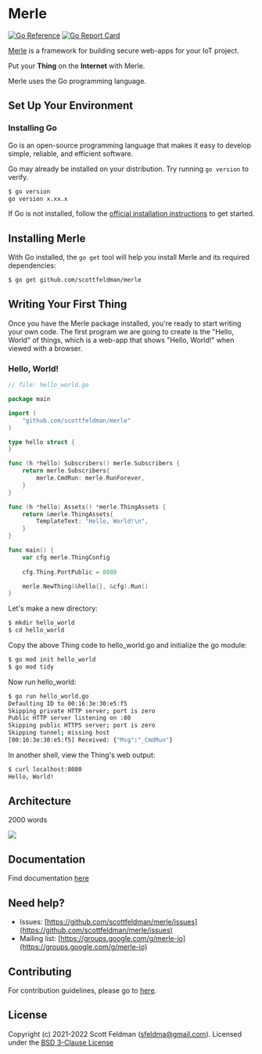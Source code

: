 # Merle

[![Go Reference](https://pkg.go.dev/badge/pkg.dev.go/github.com/scottfeldman/merle.svg)](https://pkg.go.dev/github.com/scottfeldman/merle)
[![Go Report Card](https://goreportcard.com/badge/github.com/scottfeldman/merle)](https://goreportcard.com/report/github.com/scottfeldman/merle)

[Merle](https://merliot.org) is a framework for building secure web-apps for your IoT project.

Put your **Thing** on the **Internet** with Merle.

Merle uses the Go programming language.

## Set Up Your Environment

### Installing Go

Go is an open-source programming language that makes it easy to develop simple, reliable, and efficient software.

Go may already be installed on your distribution.  Try running ```go version``` to verify.

```sh
$ go version
go version x.xx.x
```

If Go is not installed, follow the [official installation instructions](https://go.dev/doc/install) to get started.

## Installing Merle

With Go installed, the ```go get``` tool will help you install Merle and its required dependencies:

```sh
$ go get github.com/scottfeldman/merle
```

## Writing Your First Thing

Once you have the Merle package installed, you're ready to start writing your own code. The first program we are going to create is the "Hello, World" of things, which is a web-app that shows "Hello, World!" when viewed with a browser.

### Hello, World!

```go
// file: hello_world.go

package main

import (
	"github.com/scottfeldman/merle"
)

type hello struct {
}

func (h *hello) Subscribers() merle.Subscribers {
	return merle.Subscribers{
		merle.CmdRun: merle.RunForever,
	}
}

func (h *hello) Assets() *merle.ThingAssets {
	return &merle.ThingAssets{
		TemplateText: "Hello, World!\n",
	}
}

func main() {
	var cfg merle.ThingConfig
	
	cfg.Thing.PortPublic = 8080

	merle.NewThing(&hello{}, &cfg).Run()
}
```

Let's make a new directory:

```sh
$ mkdir hello_world
$ cd hello_world
```

Copy the above Thing code to hello_world.go and initialize the go module:

```sh
$ go mod init hello_world
$ go mod tidy
```

Now run hello_world:

```sh
$ go run hello_world.go
Defaulting ID to 00:16:3e:30:e5:f5
Skipping private HTTP server; port is zero
Public HTTP server listening on :80
Skipping public HTTPS server; port is zero
Skipping tunnel; missing host
[00:16:3e:30:e5:f5] Received: {"Msg":"_CmdRun"}
```

In another shell, view the Thing's web output:

```sh
$ curl localhost:8080
Hello, World!
```

## Architecture

2000 words

<img src="https://docs.google.com/drawings/d/e/2PACX-1vSkx75Ta5MePFXAM_O1C5voMNJ8aguUg8ahdgCNCw9MTpOkI3wgeFrcEUpYfoN0-_OFyQe37uAmVnRk/pub?w=1400&amp;h=580">

## Documentation

Find documentation [here](https://pkg.go.dev/github.com/scottfeldman/merle)

## Need help?
* Issues: [https://github.com/scottfeldman/merle/issues](https://github.com/scottfeldman/merle/issues)
* Mailing list: [https://groups.google.com/g/merle-io](https://groups.google.com/g/merle-io)

## Contributing
For contribution guidelines, please go to [here](https://github.com/scottfeldman/merle/blob/main/CONTRIBUTING.md).

## License
Copyright (c) 2021-2022 Scott Feldman (sfeldma@gmail.com).  Licensed under the [BSD 3-Clause License](https://github.com/scottfeldman/merle/blob/main/LICENSE)

[^1]: This Thing was built using the excellent robotics library [GoBot](https://gobot.io) for hardware access.
